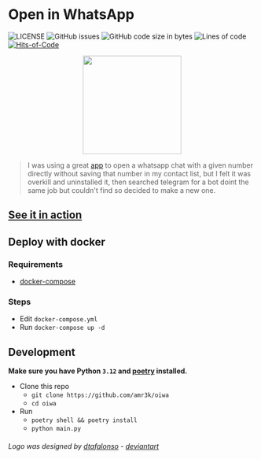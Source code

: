 # Open in WhatsApp

![LICENSE](https://img.shields.io/github/license/amr3k/oiwa?style=flat&color=ff0000)
![GitHub issues](https://img.shields.io/github/issues/amr3k/oiwa?color=fdf629)
![GitHub code size in bytes](https://img.shields.io/github/languages/code-size/amr3k/oiwa?color=c4fff9&label=Repo%20size)
![Lines of code](https://img.shields.io/tokei/lines/github/amr3k/oiwa?color=e63977)
[![Hits-of-Code](https://hitsofcode.com/github/amr3k/oiwa?branch=main)](https://hitsofcode.com/github/amr3k/oiwa/view?branch=main)


<div align="center" width="100%">
<img width=200 src="logo.png">
</div>

> I was using a great [app](https://github.com/subhamtyagi/openinwa/) to open a whatsapp chat with a given number directly without saving that number in my contact list, but I felt it was overkill and uninstalled it, then searched telegram for a bot doint the same job but couldn't find so decided to make a new one.

## [See it in action](https://t.me/OiWA_bot)


## Deploy with docker

### Requirements

- [docker-compose](https://github.com/docker/compose)

### Steps

- Edit `docker-compose.yml`
- Run `docker-compose up -d`

## Development
**Make sure you have Python `3.12` and [poetry](https://python-poetry.org/) installed.**

- Clone this repo
  - `git clone https://github.com/amr3k/oiwa`
  - `cd oiwa`
- Run
  - `poetry shell && poetry install`
  - `python main.py`


###### Logo was designed by [dtafalonso](https://iconarchive.com/artist/dtafalonso.html) - [deviantart](https://www.deviantart.com/dtafalonso)
